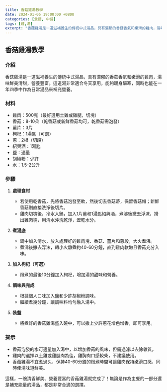 ```yaml
---
title: 香菇雞湯教學
date: 2024-01-05 19:00:00 +0800
categories: [食譜, 中餐]
tags: [雞,湯] 
excerpt: "香菇雞湯是一道滋補養生的傳統中式湯品，具有濃郁的香菇香氣和嫩滑的雞肉，湯味鮮美清甜，營養豐富"
---
```


## 香菇雞湯教學

### 介紹
香菇雞湯是一道滋補養生的傳統中式湯品，具有濃郁的香菇香氣和嫩滑的雞肉，湯味鮮美清甜，營養豐富。這道湯非常適合冬天享用，能夠暖身驅寒，同時也能在一年四季中作為日常湯品來補充營養。

### 材料
- 雞肉：500克（最好選用土雞或雞腿，切塊）
- 香菇：8-10朵（乾香菇或新鮮香菇均可，乾香菇需泡發）
- 薑片：3片
- 枸杞：1湯匙（可選）
- 蔥：2根（切段）
- 紹興酒：1湯匙
- 鹽：適量
- 胡椒粉：少許
- 水：1.5-2公升

### 步驟

1. **處理食材**  
   - 若使用乾香菇，先將香菇泡發至軟，然後切去香菇蒂，保留香菇帽；新鮮香菇則直接洗淨後切片。
   - 雞肉切塊後，冷水入鍋，加入1片薑和1湯匙紹興酒，煮沸後撇去浮沫，撈出雞肉塊，用清水沖洗乾淨，瀝乾水分。

2. **煮湯底**  
   - 鍋中加入清水，放入處理好的雞肉塊、香菇、薑片和蔥段，大火煮沸。
   - 煮沸後撇去浮沫，轉小火燉煮約40-60分鐘，直到雞肉軟嫩且香菇充分入味。

3. **加入枸杞（可選）**  
   - 燉煮的最後10分鐘加入枸杞，增加湯的甜味和營養。

4. **調味與完成**  
   - 根據個人口味加入鹽和少許胡椒粉調味。
   - 繼續煮幾分鐘，讓調味料均勻融入湯中。

5. **裝盤**  
   - 將煮好的香菇雞湯盛入碗中，可以撒上少許蔥花增色增香，即可享用。

### 提示
- 香菇泡發的水可適量加入湯中，以增加香菇的風味，但需過濾以去除雜質。
- 雞肉的選擇以土雞或雞腿肉為佳，雞胸肉口感較柴，不建議使用。
- 香菇雞湯不宜煮過久，保持40-60分鐘的燉煮時間可讓雞肉保持嫩滑口感，同時使湯味道鮮美。

這樣，一碗清香鮮美、營養豐富的香菇雞湯就完成了！無論是作為主餐的一部分還是補充能量的湯品，都是非常合適的選擇。
